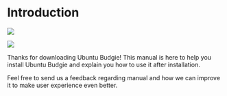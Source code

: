 # Introduction

![](https://ubuntubudgie.org/storage/Budgiess/UbuntuBudgie-Wordmark.svg)

![](http://ubuntuhandbook.org/wp-content/uploads/2016/02/budgie-desktop-launcher.jpg)

Thanks for downloading Ubuntu Budgie! This manual is here to help you install Ubuntu Budgie and explain you how to use it after installation.

Feel free to send us a feedback regarding manual and how we can improve it to make user experience even better.

